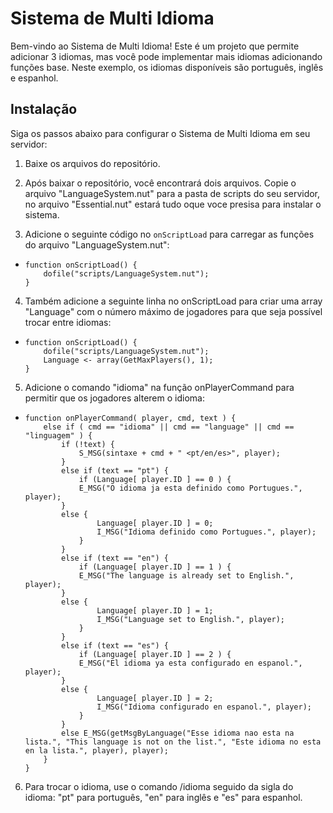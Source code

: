 # Sistema de Multi Idioma

Bem-vindo ao Sistema de Multi Idioma! Este é um projeto que permite adicionar 3 idiomas, mas você pode implementar mais idiomas adicionando funções base. Neste exemplo, os idiomas disponíveis são português, inglês e espanhol.

## Instalação

Siga os passos abaixo para configurar o Sistema de Multi Idioma em seu servidor:

1. Baixe os arquivos do repositório.

2. Após baixar o repositório, você encontrará dois arquivos. Copie o arquivo "LanguageSystem.nut" para a pasta de scripts do seu servidor, no arquivo "Essential.nut" estará tudo oque voce presisa para instalar o sistema.

3. Adicione o seguinte código no `onScriptLoad` para carregar as funções do arquivo "LanguageSystem.nut":
-  ```squirrel
   function onScriptLoad() {
       dofile("scripts/LanguageSystem.nut");
   }

4. Também adicione a seguinte linha no onScriptLoad para criar uma array "Language" com o número máximo de jogadores para que seja possível trocar entre idiomas:
-  ```squirrel
   function onScriptLoad() {
       dofile("scripts/LanguageSystem.nut");
       Language <- array(GetMaxPlayers(), 1);
   }

5. Adicione o comando "idioma" na função onPlayerCommand para permitir que os jogadores alterem o idioma:
-  ```squirrel
   function onPlayerCommand( player, cmd, text ) {
       else if ( cmd == "idioma" || cmd == "language" || cmd == "linguagem" ) {
           if (!text) {
               S_MSG(sintaxe + cmd + " <pt/en/es>", player);
           }
           else if (text == "pt") {
               if (Language[ player.ID ] == 0 ) {
               E_MSG("O idioma ja esta definido como Portugues.", player);
           }
           else {
                   Language[ player.ID ] = 0;
                   I_MSG("Idioma definido como Portugues.", player);
               }
           }
           else if (text == "en") {
               if (Language[ player.ID ] == 1 ) {
               E_MSG("The language is already set to English.", player);
           }
           else {
                   Language[ player.ID ] = 1;
                   I_MSG("Language set to English.", player);
               }
           }
           else if (text == "es") {
               if (Language[ player.ID ] == 2 ) {
               E_MSG("El idioma ya esta configurado en espanol.", player);
           }
           else {
                   Language[ player.ID ] = 2;
                   I_MSG("Idioma configurado en espanol.", player);
               }
           }
           else E_MSG(getMsgByLanguage("Esse idioma nao esta na lista.", "This language is not on the list.", "Este idioma no esta en la lista.", player), player);
       }
   }

6. Para trocar o idioma, use o comando /idioma seguido da sigla do idioma: "pt" para português, "en" para inglês e "es" para espanhol.

